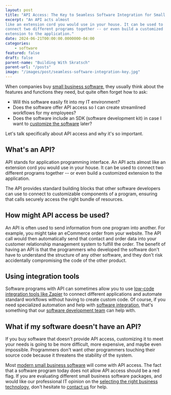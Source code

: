 ```yaml
---
layout: post
title: "API Access: The Key to Seamless Software Integration for Small Businesses"
excerpt: "An API acts almost
like an extension cord you would use in your house. It can be used to
connect two different programs together -- or even build a customized
extension to the application."
date: 2024-06-21T00:00:00.0000000-04:00
categories:
    - software
featured: false
draft: false
parent-name: "Building With Skratsch"
parent-url: "/posts"
image: "/images/post/seamless-software-integration-key.jpg"
---
```

When companies buy [small business software](/business/small-business-software-work-efficiently/index.html), they usually think about the features and functions
they need, but quite often forget how to ask:

-   Will this software easily fit into my IT environment?
-   Does the software offer API access so I can create streamlined
    workflows for my employees?
-   Does the software include an SDK (software development kit) in case
    I want to [customize the     software](/software-development/customization)
    later?

Let's talk specifically about API access and why it's so important.

## What's an API?

API stands for application programming interface. An API acts almost
like an extension cord you would use in your house. It can be used to
connect two different programs together -- or even build a customized
extension to the application.

The API provides standard building blocks that other software developers
can use to connect to customizable components of a program, ensuring
that calls securely access the right bundle of resources.

## How might API access be used?

An API is often used to send information from one program into another.
For example, you might take an eCommerce order from your website. The
API call would then automatically send that contact and order data into
your customer relationship management system to fulfill the order. The
benefit of having an API is that the programmers who developed the
software don't have to understand the structure of any other software,
and they don't risk accidentally compromising the code of the other
product.

## Using integration tools

Software programs with API can sometimes allow you to use [low-code integration tools like Zapier](/software/low-code-apps-vs-custom-software) to connect
different applications and automate standard workflows without having to
create custom code. Of course, if you need specialized automation and
help with [software integration](/software-development/integration),
that's something that our [software development team](/software-development) can help with.

## What if my software doesn't have an API?

If you buy software that doesn't provide API access, customizing it to
meet your needs is going to be more difficult, more expensive, and maybe
even impossible. Programmers don't want other programmers touching their
source code because it threatens the stability of the system.

Most [modern small business software](/software/selecting-small-business-software/index.html) will come
with API access. The fact that a software program today does not allow
API access should be a red flag. If you are evaluating different small
business software packages, and would like our professional IT opinion
on the [selecting the right business technology](/it-services/technology-selection), don't
hesitate to [contact us](/contact) for help.